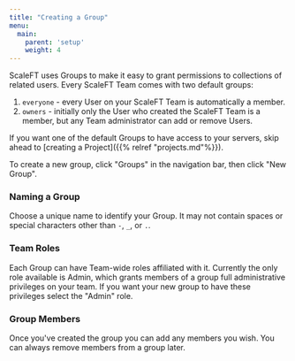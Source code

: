 ```yaml
---
title: "Creating a Group"
menu:
  main:
    parent: 'setup'
    weight: 4
---
```


ScaleFT uses Groups to make it easy to grant permissions to collections of related
users. Every ScaleFT Team comes with two default groups:

1. `everyone` - every User on your ScaleFT Team is automatically a member.
2. `owners` - initially only the User who created the ScaleFT Team is a member,
   but any Team administrator can add or remove Users.

If you want one of the default Groups to have access to your servers, skip ahead
to [creating a Project]({{% relref "projects.md"%}}).

To create a new group, click "Groups" in the navigation bar, then click "New Group".

### Naming a Group

Choose a unique name to identify your Group. It may not contain spaces or special
characters other than `-`, `_`, or `.`.

### Team Roles

Each Group can have Team-wide roles affiliated with it. Currently the only role
available is Admin, which grants members of a group full administrative privileges
on your team. If you want your new group to have these privileges select the "Admin"
role.

### Group Members

Once you've created the group you can add any members you wish. You can always remove
members from a group later.
